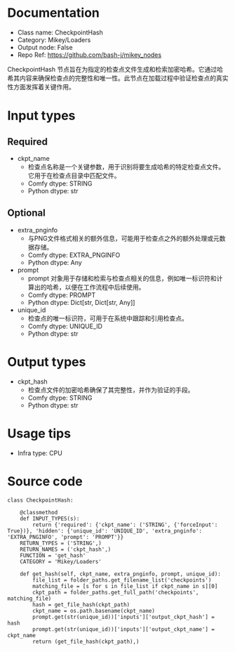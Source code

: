 # Documentation
- Class name: CheckpointHash
- Category: Mikey/Loaders
- Output node: False
- Repo Ref: https://github.com/bash-j/mikey_nodes

CheckpointHash 节点旨在为指定的检查点文件生成和检索加密哈希。它通过哈希其内容来确保检查点的完整性和唯一性。此节点在加载过程中验证检查点的真实性方面发挥着关键作用。

# Input types
## Required
- ckpt_name
    - 检查点名称是一个关键参数，用于识别将要生成哈希的特定检查点文件。它用于在检查点目录中匹配文件。
    - Comfy dtype: STRING
    - Python dtype: str
## Optional
- extra_pnginfo
    - 与PNG文件格式相关的额外信息，可能用于检查点之外的额外处理或元数据存储。
    - Comfy dtype: EXTRA_PNGINFO
    - Python dtype: Any
- prompt
    - prompt 对象用于存储和检索与检查点相关的信息，例如唯一标识符和计算出的哈希，以便在工作流程中后续使用。
    - Comfy dtype: PROMPT
    - Python dtype: Dict[str, Dict[str, Any]]
- unique_id
    - 检查点的唯一标识符，可用于在系统中跟踪和引用检查点。
    - Comfy dtype: UNIQUE_ID
    - Python dtype: str

# Output types
- ckpt_hash
    - 检查点文件的加密哈希确保了其完整性，并作为验证的手段。
    - Comfy dtype: STRING
    - Python dtype: str

# Usage tips
- Infra type: CPU

# Source code
```
class CheckpointHash:

    @classmethod
    def INPUT_TYPES(s):
        return {'required': {'ckpt_name': ('STRING', {'forceInput': True})}, 'hidden': {'unique_id': 'UNIQUE_ID', 'extra_pnginfo': 'EXTRA_PNGINFO', 'prompt': 'PROMPT'}}
    RETURN_TYPES = ('STRING',)
    RETURN_NAMES = ('ckpt_hash',)
    FUNCTION = 'get_hash'
    CATEGORY = 'Mikey/Loaders'

    def get_hash(self, ckpt_name, extra_pnginfo, prompt, unique_id):
        file_list = folder_paths.get_filename_list('checkpoints')
        matching_file = [s for s in file_list if ckpt_name in s][0]
        ckpt_path = folder_paths.get_full_path('checkpoints', matching_file)
        hash = get_file_hash(ckpt_path)
        ckpt_name = os.path.basename(ckpt_name)
        prompt.get(str(unique_id))['inputs']['output_ckpt_hash'] = hash
        prompt.get(str(unique_id))['inputs']['output_ckpt_name'] = ckpt_name
        return (get_file_hash(ckpt_path),)
```